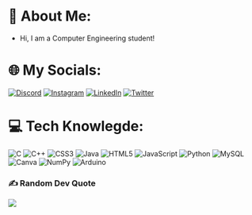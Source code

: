 # 💫 About Me:
- Hi, I am a Computer Engineering student!

# 🌐 My Socials:
[![Discord](https://img.shields.io/badge/Discord-%237289DA.svg?logo=discord&logoColor=white)](https://discord.gg/5422) [![Instagram](https://img.shields.io/badge/Instagram-%23E4405F.svg?logo=Instagram&logoColor=white)](https://instagram.com/aadil0904) [![LinkedIn](https://img.shields.io/badge/LinkedIn-%230077B5.svg?logo=linkedin&logoColor=white)](https://linkedin.com/in/aadil0904) [![Twitter](https://img.shields.io/badge/Twitter-%231DA1F2.svg?logo=Twitter&logoColor=white)](https://twitter.com/aadil0904) 

# 💻 Tech Knowlegde:
![C](https://img.shields.io/badge/c-%2300599C.svg?style=flat&logo=c&logoColor=white) ![C++](https://img.shields.io/badge/c++-%2300599C.svg?style=flat&logo=c%2B%2B&logoColor=white) ![CSS3](https://img.shields.io/badge/css3-%231572B6.svg?style=flat&logo=css3&logoColor=white) ![Java](https://img.shields.io/badge/java-%23ED8B00.svg?style=flat&logo=java&logoColor=white) ![HTML5](https://img.shields.io/badge/html5-%23E34F26.svg?style=flat&logo=html5&logoColor=white) ![JavaScript](https://img.shields.io/badge/javascript-%23323330.svg?style=flat&logo=javascript&logoColor=%23F7DF1E) ![Python](https://img.shields.io/badge/python-3670A0?style=flat&logo=python&logoColor=ffdd54) ![MySQL](https://img.shields.io/badge/mysql-%2300f.svg?style=flat&logo=mysql&logoColor=white) ![Canva](https://img.shields.io/badge/Canva-%2300C4CC.svg?style=flat&logo=Canva&logoColor=white) ![NumPy](https://img.shields.io/badge/numpy-%23013243.svg?style=flat&logo=numpy&logoColor=white) ![Arduino](https://img.shields.io/badge/-Arduino-00979D?style=flat&logo=Arduino&logoColor=white)

### ✍️ Random Dev Quote
![](https://quotes-github-readme.vercel.app/api?type=vetical&theme=tokyonight)
